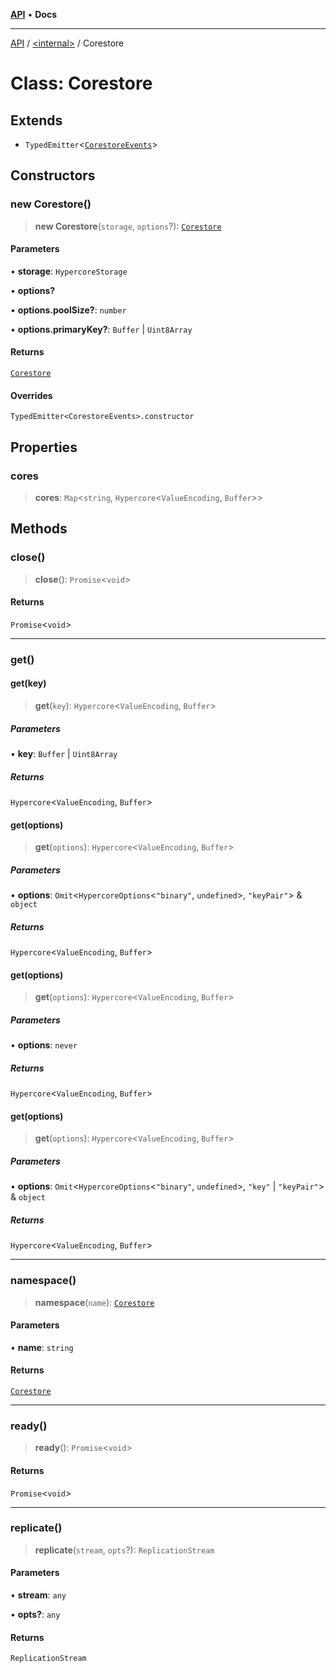 [**API**](../../README.md) • **Docs**

***

[API](../../README.md) / [\<internal\>](../README.md) / Corestore

# Class: Corestore

## Extends

- `TypedEmitter`\<[`CorestoreEvents`](../interfaces/CorestoreEvents.md)\>

## Constructors

### new Corestore()

> **new Corestore**(`storage`, `options`?): [`Corestore`](Corestore.md)

#### Parameters

• **storage**: `HypercoreStorage`

• **options?**

• **options.poolSize?**: `number`

• **options.primaryKey?**: `Buffer` \| `Uint8Array`

#### Returns

[`Corestore`](Corestore.md)

#### Overrides

`TypedEmitter<CorestoreEvents>.constructor`

## Properties

### cores

> **cores**: `Map`\<`string`, `Hypercore`\<`ValueEncoding`, `Buffer`\>\>

## Methods

### close()

> **close**(): `Promise`\<`void`\>

#### Returns

`Promise`\<`void`\>

***

### get()

#### get(key)

> **get**(`key`): `Hypercore`\<`ValueEncoding`, `Buffer`\>

##### Parameters

• **key**: `Buffer` \| `Uint8Array`

##### Returns

`Hypercore`\<`ValueEncoding`, `Buffer`\>

#### get(options)

> **get**(`options`): `Hypercore`\<`ValueEncoding`, `Buffer`\>

##### Parameters

• **options**: `Omit`\<`HypercoreOptions`\<`"binary"`, `undefined`\>, `"keyPair"`\> & `object`

##### Returns

`Hypercore`\<`ValueEncoding`, `Buffer`\>

#### get(options)

> **get**(`options`): `Hypercore`\<`ValueEncoding`, `Buffer`\>

##### Parameters

• **options**: `never`

##### Returns

`Hypercore`\<`ValueEncoding`, `Buffer`\>

#### get(options)

> **get**(`options`): `Hypercore`\<`ValueEncoding`, `Buffer`\>

##### Parameters

• **options**: `Omit`\<`HypercoreOptions`\<`"binary"`, `undefined`\>, `"key"` \| `"keyPair"`\> & `object`

##### Returns

`Hypercore`\<`ValueEncoding`, `Buffer`\>

***

### namespace()

> **namespace**(`name`): [`Corestore`](Corestore.md)

#### Parameters

• **name**: `string`

#### Returns

[`Corestore`](Corestore.md)

***

### ready()

> **ready**(): `Promise`\<`void`\>

#### Returns

`Promise`\<`void`\>

***

### replicate()

> **replicate**(`stream`, `opts`?): `ReplicationStream`

#### Parameters

• **stream**: `any`

• **opts?**: `any`

#### Returns

`ReplicationStream`
